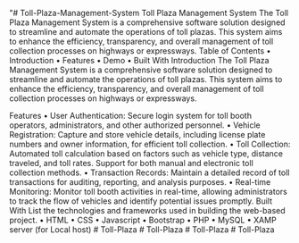 "# Toll-Plaza-Management-System
Toll Plaza Management System
The Toll Plaza Management System is a comprehensive software solution designed to streamline and automate the operations of toll plazas. This system aims to enhance the efficiency, transparency, and overall management of toll collection processes on highways or expressways.
Table of Contents
•	Introduction
•	Features
•	Demo
•	Built With
Introduction
The Toll Plaza Management System is a comprehensive software solution designed to streamline and automate the operations of toll plazas. This system aims to enhance the efficiency, transparency, and overall management of toll collection processes on highways or expressways.

Features
•	User Authentication: Secure login system for toll booth operators, administrators, and other authorized personnel.
•	Vehicle Registration: Capture and store vehicle details, including license plate numbers and owner information, for efficient toll collection.
•	Toll Collection: Automated toll calculation based on factors such as vehicle type, distance traveled, and toll rates. Support for both manual and electronic toll collection methods.
•	Transaction Records: Maintain a detailed record of toll transactions for auditing, reporting, and analysis purposes.
•	Real-time Monitoring: Monitor toll booth activities in real-time, allowing administrators to track the flow of vehicles and identify potential issues promptly.
Built With
List the technologies and frameworks used in building the web-based project.
•	HTML
•	CSS
•	Javascript
•	Bootstrap
•	PHP
•	MySQL
•	XAMP server (for Local host)
#   T o l l - P l a z a  
 #   T o l l - P l a z a  
 #   T o l l - P l a z a  
 #   T o l l - P l a z a  
 